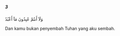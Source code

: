 ##### 3

<span class="ayah">وَلَآ أَنتُمْ عَٰبِدُونَ مَآ أَعْبُدُ</span>

<span class="ayah_translation">Dan kamu bukan penyembah Tuhan yang aku sembah.</span>
